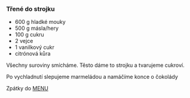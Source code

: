 ### Třené do strojku

- 600 g hladké mouky
- 500 g másla/hery
- 100 g cukru
- 2 vejce
- 1 vanilkový cukr
- citrónová kůra

Všechny suroviny smícháme. Těsto dáme to strojku a tvarujeme cukroví.

Po vychladnutí slepujeme marmeládou a namáčíme konce o čokolády

Zpátky do [MENU](../index)
